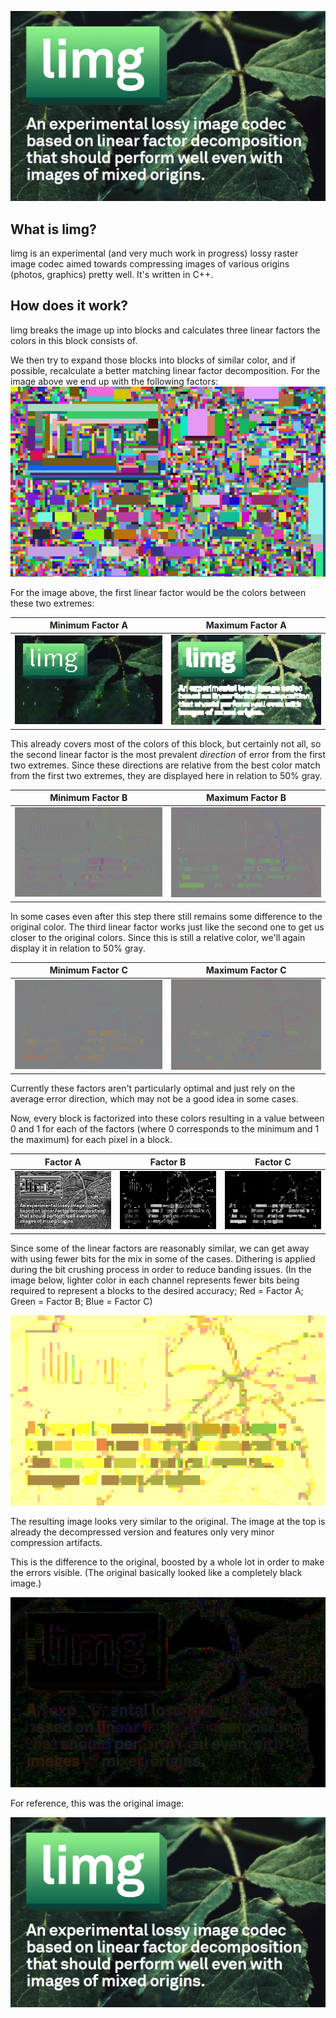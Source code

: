   <a href="https://github.com/rainerzufalldererste/limg"><img src="https://raw.githubusercontent.com/rainerzufalldererste/limg/master/assets/image.png" alt="limg" style="width: 1024px; max-width: 100%"></a>
  <br>

## What is limg?
limg is an experimental (and very much work in progress) lossy raster image codec aimed towards compressing images of various origins (photos, graphics) pretty well. It's written in C++.

## How does it work?
limg breaks the image up into blocks and calculates three linear factors the colors in this block consists of.

We then try to expand those blocks into blocks of similar color, and if possible, recalculate a better matching linear factor decomposition. For the image above we end up with the following factors:
![limg - Blocks](https://raw.githubusercontent.com/rainerzufalldererste/limg/master/assets/block.png)

For the image above, the first linear factor would be the colors between these two extremes:

| Minimum Factor A | Maximum Factor A |
:-------------------------:|:-------------------------:
![limg - Minimum Factor A](https://raw.githubusercontent.com/rainerzufalldererste/limg/master/assets/a_min.png)| ![limg - Maximum Factor A](https://raw.githubusercontent.com/rainerzufalldererste/limg/master/assets/a_max.png)

This already covers most of the colors of this block, but certainly not all, so the second linear factor is the most prevalent _direction_ of error from the first two extremes.
Since these directions are relative from the best color match from the first two extremes, they are displayed here in relation to 50% gray.

| Minimum Factor B | Maximum Factor B |
:-------------------------:|:-------------------------:
![limg - Minimum Factor B](https://raw.githubusercontent.com/rainerzufalldererste/limg/master/assets/b_min.png)| ![limg - Maximum Factor B](https://raw.githubusercontent.com/rainerzufalldererste/limg/master/assets/b_max.png)

In some cases even after this step there still remains some difference to the original color. The third linear factor works just like the second one to get us closer to the original colors.
Since this is still a relative color, we'll again display it in relation to 50% gray.

| Minimum Factor C | Maximum Factor C |
:-------------------------:|:-------------------------:
![limg - Minimum Factor C](https://raw.githubusercontent.com/rainerzufalldererste/limg/master/assets/c_min.png)| ![limg - Maximum Factor C](https://raw.githubusercontent.com/rainerzufalldererste/limg/master/assets/c_max.png)

Currently these factors aren't particularly optimal and just rely on the average error direction, which may not be a good idea in some cases.

Now, every block is factorized into these colors resulting in a value between 0 and 1 for each of the factors (where 0 corresponds to the minimum and 1 the maximum) for each pixel in a block.

| Factor A | Factor B | Factor C |
:-------------------------:|:-------------------------:|:-------------------------:
![limg - Factor A](https://raw.githubusercontent.com/rainerzufalldererste/limg/master/assets/fac_a.png)| ![limg - Factor B](https://raw.githubusercontent.com/rainerzufalldererste/limg/master/assets/fac_b.png)| ![limg - Factor C](https://raw.githubusercontent.com/rainerzufalldererste/limg/master/assets/fac_c.png)

Since some of the linear factors are reasonably similar, we can get away with using fewer bits for the mix in some of the cases. Dithering is applied during the bit crushing process in order to reduce banding issues. (In the image below, lighter color in each channel represents fewer bits being required to represent a blocks to the desired accuracy; Red = Factor A; Green = Factor B; Blue = Factor C)

![limg - BitCrush](https://raw.githubusercontent.com/rainerzufalldererste/limg/master/assets/bits.png)

The resulting image looks very similar to the original. The image at the top is already the decompressed version and features only very minor compression artifacts.

This is the difference to the original, boosted by a whole lot in order to make the errors visible. (The original basically looked like a completely black image.)

![limg - Difference](https://raw.githubusercontent.com/rainerzufalldererste/limg/master/assets/error.png)

For reference, this was the original image:

![limg - Original](https://raw.githubusercontent.com/rainerzufalldererste/limg/master/assets/original.png)
